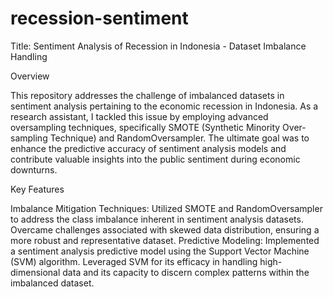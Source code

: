 # recession-sentiment

Title: Sentiment Analysis of Recession in Indonesia - Dataset Imbalance Handling

Overview

This repository addresses the challenge of imbalanced datasets in sentiment analysis pertaining to the economic recession in Indonesia. As a research assistant, I tackled this issue by employing advanced oversampling techniques, specifically SMOTE (Synthetic Minority Over-sampling Technique) and RandomOversampler. The ultimate goal was to enhance the predictive accuracy of sentiment analysis models and contribute valuable insights into the public sentiment during economic downturns.

Key Features

Imbalance Mitigation Techniques:
Utilized SMOTE and RandomOversampler to address the class imbalance inherent in sentiment analysis datasets.
Overcame challenges associated with skewed data distribution, ensuring a more robust and representative dataset.
Predictive Modeling:
Implemented a sentiment analysis predictive model using the Support Vector Machine (SVM) algorithm.
Leveraged SVM for its efficacy in handling high-dimensional data and its capacity to discern complex patterns within the imbalanced dataset.
